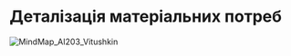 # Деталізація матеріальних потреб 

![MindMap_AI203_Vitushkin](https://user-images.githubusercontent.com/104919871/189585933-10652ff0-9da1-48be-9124-47304ea8f991.jpg)
